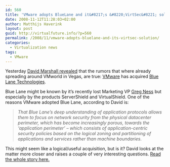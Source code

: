 ```yaml
---
id: 560
title: 'VMware adopts BlueLane and it&#8217;s &#8220;VirtSec&#8221; solution'
date: 2008-11-12T11:28:03+02:00
author: Matthijs Haverink
layout: post
guid: http://virtualfuture.info/?p=560
permalink: /2008/11/vmware-adopts-bluelane-and-its-virtsec-solution/
categories:
  - Virtualization news
tags:
  - VMware
---
```

Yesterday <a href="http://www.virtual-strategy.com/Features/The-Rumor-Is-True-But-Why-The-Secrecy.html" target="_blank">David Marshall revealed</a> that the rumors that where already spreading around VMworld in Vegas, are true: <a href="http://www.vmware.com" target="_blank">VMware</a> has acquired <a href="http://www.bluelane.com/" target="_blank">Blue Lane Technologies</a>.

Blue Lane might be known by it&#8217;s recently lost Marketing VP <a href="http://gregness.wordpress.com/" target="_blank">Greg Ness</a> but especially by the products ServerShield and VirtualShield. One of the reasons VMware adopted Blue Lane, according to David is:

> _That Blue Lane&#8217;s deep understanding of application protocols allows them to focus on network security from the physical datacenter perimeter, which has become increasingly porous, towards the ‘application perimeter&#8217; &#8211; which consists of application-centric security policies based on the logical zoning and partitioning of applications and services rather than machine boundaries._

This might seem like a logical/useful acquisition, but is it? David looks at the matter more closer and raises a couple of very interesting questions. <a href="http://www.virtual-strategy.com/Features/The-Rumor-Is-True-But-Why-The-Secrecy.html" target="_blank">Read the whole story here.</a>